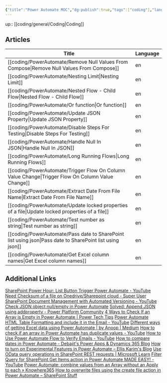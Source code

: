 ```yaml
---
{"title":"Power Automate MOC","dg-publish":true,"tags":["coding"],"language":"en","permalink":"/coding/power-automate/power-automate/","dgPassFrontmatter":true}
---
```


up:: [[coding/general/Coding\|Coding]]

## Articles

| Title                                                                                                        | Language |
| ------------------------------------------------------------------------------------------------------------ | -------- |
| [[coding/PowerAutomate/Remove Null Values From Compose\|Remove Null Values From Compose]]                 | en       |
| [[coding/PowerAutomate/Nesting Limit\|Nesting Limit]]                                                     | en       |
| [[coding/PowerAutomate/Nested Flow - Child Flow\|Nested Flow - Child Flow]]                               | en       |
| [[coding/PowerAutomate/Or function\|Or function]]                                                         | en       |
| [[coding/PowerAutomate/Update JSON Property\|Update JSON Property]]                                       | en       |
| [[coding/PowerAutomate/Disable Steps For Testing\|Disable Steps For Testing]]                             | en       |
| [[coding/PowerAutomate/Handle Null In JSON\|Handle Null In JSON]]                                         | en       |
| [[coding/PowerAutomate/Long Running Flows\|Long Running Flows]]                                           | en       |
| [[coding/PowerAutomate/Trigger Flow On Column Value Change\|Trigger Flow On Column Value Change]]         | en       |
| [[coding/PowerAutomate/Extract Date From File Name\|Extract Date From File Name]]                         | en       |
| [[coding/PowerAutomate/Update locked properties of a file\|Update locked properties of a file]]           | en       |
| [[coding/PowerAutomate/Test number as string\|Test number as string]]                                     | en       |
| [[coding/PowerAutomate/Pass date to SharePoint list using json\|Pass date to SharePoint list using json]] | en       |
| [[coding/PowerAutomate/Get Excel column names\|Get Excel column names]]                                   | en       |

## Additional Links

[SharePoint Power Hour: List Button Trigger Power Automate - YouTube](https://www.youtube.com/watch?v=C-oLlVtRrUk)
[Need Checksum of a file on Onedrive/Sharepoint cloud - Super User](https://superuser.com/questions/1655800/need-checksum-of-a-file-on-onedrive-sharepoint-cloud)
[SharePoint Document Management with Automated Versioning - YouTube](https://www.youtube.com/watch?v=bGUaJpixHbs)
[Check JSON object null/empty in Power Automate](https://www.ipiyush.me/blog/check-null-or-empty-power-automate)
[Solved: Append JSON using addproperty - Power Platform Community](https://powerusers.microsoft.com/t5/General-Power-Automate/Append-JSON-using-addproperty/td-p/959734)
[4 Ways to Check If an Array is Empty in Power Automate | Power Tech Tips](https://www.powertechtips.com/check-if-array-is-empty-power-automate/)
[Power Automate HTML Table Formatting and include it in the Email - YouTube](https://www.youtube.com/watch?v=6lddmGzfPgY)
[Different ways of getting Excel data using Power Automate | by Anoop | Medium](https://anoopt.medium.com/different-ways-of-getting-excel-data-using-power-automate-e21292b1d02a)
[How to check if an array in Power Automate has duplicate values - YouTube](https://www.youtube.com/watch?v=LjDSnt8IBTA)
[How to Use Power Automate Flow to Verify Emails - YouTube](https://www.youtube.com/watch?v=2n4tb_wvRoc)
[How to compare dates in Power Automate - Debajit's Power Apps & Dynamics 365 Blog](https://debajmecrm.com/how-to-compare-dates-in-power-automate/)
[How to turn on Experimental Features in Power Automate – Ellis Karim's Blog](https://elliskarim.com/2022/01/07/how-to-turn-on-experimental-features-in-power-automate/)
[Use OData query operations in SharePoint REST requests | Microsoft Learn](https://learn.microsoft.com/en-us/sharepoint/dev/sp-add-ins/use-odata-query-operations-in-sharepoint-rest-requests)
[Filter Query for SharePoint Get Items action in Power Automate MADE EASY! - YouTube](https://www.youtube.com/watch?app=desktop&v=I8FdUmECAn8)
[Power Automate: combine values from an Array without an Apply to each » Knowhere365](https://knowhere365.space/power-automate-combine-values-from-an-array-without-an-apply-to-each/)
[How to overwrite files using the create file action in Power Automate – SharePoint Stuff](https://sharepointstuff.com/2022/04/20/overwrite-files-using-create-file-action/)
